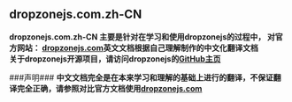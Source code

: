 ## dropzonejs.com.zh-CN ##

**dropzonejs.com.zh-CN 主要是针对在学习和使用dropzonejs的过程中， 对官方网站： [dropzonejs.com](http://www.dropzonejs.com/,'dropzonejs')英文文档根据自己理解制作的中文化翻译文档**  
**关于dropzonejs开源项目，请访问dropzonejs的[GitHub主页](https://github.com/enyo/dropzone, 'dropzone')**  

###声明###
**中文文档完全是在本来学习和理解的基础上进行的翻译，不保证翻译完全正确，请参照对比官方文档使用[dropzonejs.com](http://www.dropzonejs.com/,'dropzonejs')**


